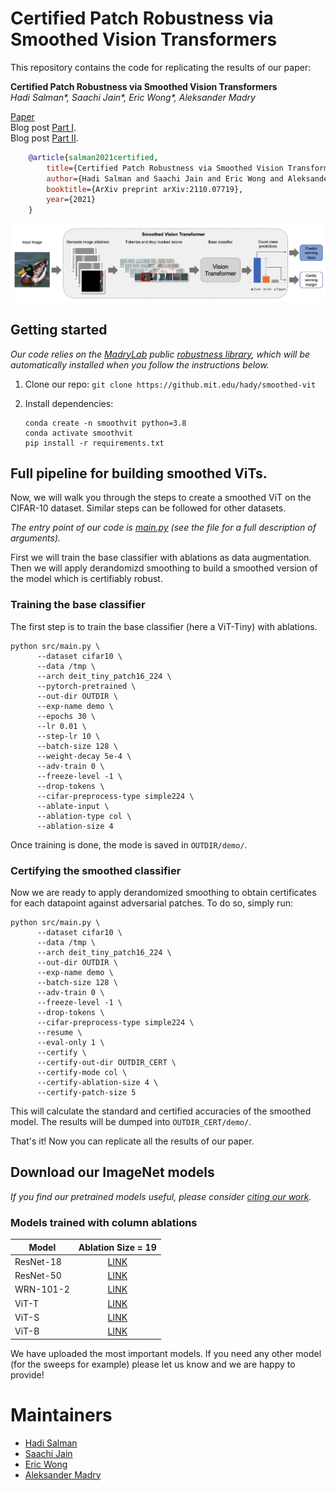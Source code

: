 # Certified Patch Robustness via Smoothed Vision Transformers

This repository contains the code for replicating the results of our paper:

**Certified Patch Robustness via Smoothed Vision Transformers** </br>
*Hadi Salman\*, Saachi Jain\*, Eric Wong\*, Aleksander Madry*

[Paper](https://arxiv.org/abs/2110.07719) <br>
Blog post [Part I](https://gradientscience.org/smoothing). <br>
Blog post [Part II](https://gradientscience.org/smoothed-vit). <br>

```bibtex
    @article{salman2021certified,
        title={Certified Patch Robustness via Smoothed Vision Transformers},
        author={Hadi Salman and Saachi Jain and Eric Wong and Aleksander Madry},
        booktitle={ArXiv preprint arXiv:2110.07719},
        year={2021}
    }
```

<p>
<img src="main_fig.png" width="1000" >
</p>

## Getting started
*Our code relies on the [MadryLab](http://madry-lab.ml/) public [robustness library](https://github.com/MadryLab/robustness), which will be automatically installed when you follow the instructions below.*

1.  Clone our repo: `git clone https://github.mit.edu/hady/smoothed-vit`

2.  Install dependencies:
    ```
    conda create -n smoothvit python=3.8
    conda activate smoothvit
    pip install -r requirements.txt
    ```

## Full pipeline for building smoothed ViTs.

Now, we will walk you through the steps to create a smoothed ViT on the CIFAR-10 dataset. Similar steps can be followed for other datasets.

*The entry point of our code is [main.py](src/main.py) (see the file for a full description of arguments).* 

First we will train the base classifier with ablations as data augmentation. Then we will apply derandomizd smoothing to build a smoothed version of the model which is certifiably robust.

### Training the base classifier

The first step is to train the base classifier (here a ViT-Tiny) with ablations.
  ```
  python src/main.py \
        --dataset cifar10 \
        --data /tmp \
        --arch deit_tiny_patch16_224 \
        --pytorch-pretrained \
        --out-dir OUTDIR \
        --exp-name demo \
        --epochs 30 \
        --lr 0.01 \
        --step-lr 10 \
        --batch-size 128 \
        --weight-decay 5e-4 \
        --adv-train 0 \
        --freeze-level -1 \
        --drop-tokens \
        --cifar-preprocess-type simple224 \
        --ablate-input \
        --ablation-type col \
        --ablation-size 4
  ```
Once training is done, the mode is saved in `OUTDIR/demo/`.

### Certifying the smoothed classifier

Now we are ready to apply derandomized smoothing to obtain certificates for each datapoint against adversarial patches. To do so, simply run: 
  ```
  python src/main.py \
        --dataset cifar10 \
        --data /tmp \
        --arch deit_tiny_patch16_224 \
        --out-dir OUTDIR \
        --exp-name demo \
        --batch-size 128 \
        --adv-train 0 \
        --freeze-level -1 \
        --drop-tokens \
        --cifar-preprocess-type simple224 \
        --resume \
        --eval-only 1 \
        --certify \
        --certify-out-dir OUTDIR_CERT \
        --certify-mode col \
        --certify-ablation-size 4 \
        --certify-patch-size 5
  ```    

This will calculate the standard and certified accuracies of the smoothed model. The results will be dumped into `OUTDIR_CERT/demo/`.

That's it! Now you can replicate all the results of our paper.

## Download our ImageNet models
*If you find our pretrained models useful, please consider [citing our work](#certified-patch-robustness-via-smoothed-vision-transformers).*

### Models trained with column ablations 
|Model| Ablation Size = 19 | 
|---|:---:|
|ResNet-18 | [LINK](https://www.dropbox.com/s/lwtqq8eaqj9dz7r/resnet18_k19.pt?dl=0) |
|ResNet-50 | [LINK](https://www.dropbox.com/s/gzconk5z6bs82ki/resnet50_k19.pt?dl=0) |
|WRN-101-2 | [LINK](https://www.dropbox.com/s/5jwlh26r9spn69u/wide_resnet101_2_k19.pt?dl=0) |
|ViT-T | [LINK](https://www.dropbox.com/s/guuhvnygez5ff4x/deit_tiny_k19.pt?dl=0) | 
|ViT-S | [LINK](https://www.dropbox.com/s/i618ypj4l6cta2p/deit_small_k19.pt?dl=0) | 
|ViT-B | [LINK](https://www.dropbox.com/s/b1gizmn5jxrqh1y/deit_base_k19.pt?dl=0) | 

We have uploaded the most important models. If you need any other model (for the sweeps for example) please let us know and we are happy to provide!

# Maintainers

* [Hadi Salman](https://twitter.com/hadisalmanX)
* [Saachi Jain](https://twitter.com/saachi_jain_)
* [Eric Wong](https://twitter.com/RICEric22) 
* [Aleksander Madry](https://twitter.com/aleks_madry) 

